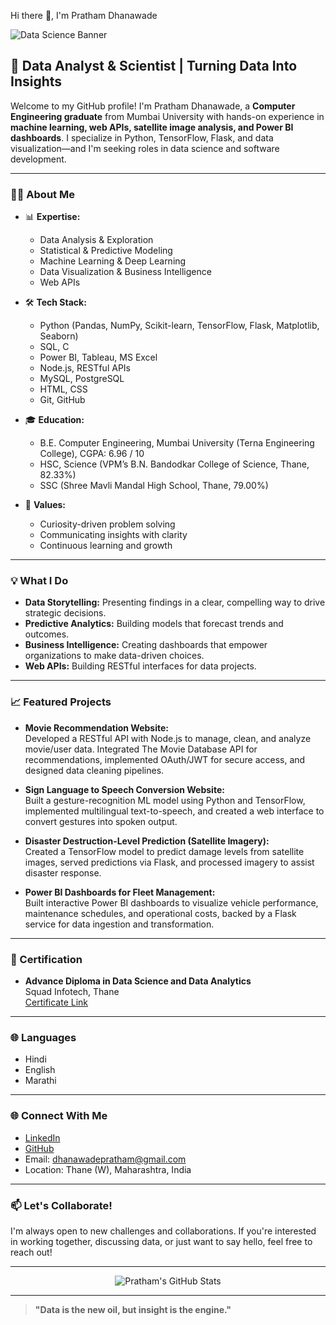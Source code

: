  Hi there 👋, I'm Pratham Dhanawade

![Data Science Banner](samurai-3840x2161-9868.jpg)

## 🚀 Data Analyst & Scientist | Turning Data Into Insights

Welcome to my GitHub profile! I'm Pratham Dhanawade, a **Computer Engineering graduate** from Mumbai University with hands-on experience in **machine learning, web APIs, satellite image analysis, and Power BI dashboards**. I specialize in Python, TensorFlow, Flask, and data visualization—and I'm seeking roles in data science and software development.

---

### 👨‍💻 About Me

- 📊 **Expertise:**  
  - Data Analysis & Exploration  
  - Statistical & Predictive Modeling  
  - Machine Learning & Deep Learning  
  - Data Visualization & Business Intelligence  
  - Web APIs

- 🛠️ **Tech Stack:**  
  - Python (Pandas, NumPy, Scikit-learn, TensorFlow, Flask, Matplotlib, Seaborn)  
  - SQL, C  
  - Power BI, Tableau, MS Excel  
  - Node.js, RESTful APIs  
  - MySQL, PostgreSQL  
  - HTML, CSS  
  - Git, GitHub

- 🎓 **Education:**  
  - B.E. Computer Engineering, Mumbai University (Terna Engineering College), CGPA: 6.96 / 10
  - HSC, Science (VPM’s B.N. Bandodkar College of Science, Thane, 82.33%)
  - SSC (Shree Mavli Mandal High School, Thane, 79.00%)

- 🌟 **Values:**  
  - Curiosity-driven problem solving  
  - Communicating insights with clarity  
  - Continuous learning and growth

---

### 💡 What I Do

- **Data Storytelling:** Presenting findings in a clear, compelling way to drive strategic decisions.
- **Predictive Analytics:** Building models that forecast trends and outcomes.
- **Business Intelligence:** Creating dashboards that empower organizations to make data-driven choices.
- **Web APIs:** Building RESTful interfaces for data projects.

---

### 📈 Featured Projects

- **Movie Recommendation Website:**  
  Developed a RESTful API with Node.js to manage, clean, and analyze movie/user data. Integrated The Movie Database API for recommendations, implemented OAuth/JWT for secure access, and designed data cleaning pipelines.

- **Sign Language to Speech Conversion Website:**  
  Built a gesture-recognition ML model using Python and TensorFlow, implemented multilingual text-to-speech, and created a web interface to convert gestures into spoken output.

- **Disaster Destruction-Level Prediction (Satellite Imagery):**  
  Created a TensorFlow model to predict damage levels from satellite images, served predictions via Flask, and processed imagery to assist disaster response.

- **Power BI Dashboards for Fleet Management:**  
  Built interactive Power BI dashboards to visualize vehicle performance, maintenance schedules, and operational costs, backed by a Flask service for data ingestion and transformation.

---

### 📜 Certification

- **Advance Diploma in Data Science and Data Analytics**  
  Squad Infotech, Thane  
  [Certificate Link](#)

---

### 🌐 Languages

- Hindi
- English
- Marathi

---

### 🌐 Connect With Me

- [LinkedIn](https://linkedin.com/in/prathamdhanawade)
- [GitHub](https://github.com/PrathamDhanawade)
- Email: dhanawadepratham@gmail.com
- Location: Thane (W), Maharashtra, India

---

### 📫 Let's Collaborate!

I'm always open to new challenges and collaborations. If you're interested in working together, discussing data, or just want to say hello, feel free to reach out!

---

<p align="center">
  <img src="https://github-readme-stats.vercel.app/api?username=PrathamDhanawade&show_icons=true&hide_title=true" alt="Pratham's GitHub Stats" />
</p>

---

> **"Data is the new oil, but insight is the engine."**

